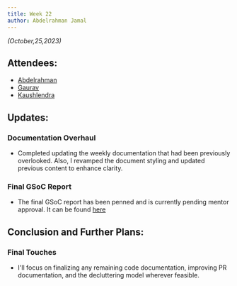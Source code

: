 ```yaml
---
title: Week 22
author: Abdelrahman Jamal
---
```

<!--
SPDX-License-Identifier: CC-BY-SA-4.0

SPDX-FileCopyrightText: 2023 Abdelrahman Jamal <abdelrahmanjamal5565@gmail.com>
-->

*(October,25,2023)*

## Attendees:

* [Abdelrahman](https://github.com/Hero2323)
* [Gaurav](https://github.com/GMishx)
* [Kaushlendra](https://github.com/Kaushl2208)


## Updates:

### Documentation Overhaul
  - Completed updating the weekly documentation that had been previously overlooked. Also, I revamped the document styling and updated previous content to enhance clarity.

### Final GSoC Report
  - The final GSoC report has been penned and is currently pending mentor approval. It can be found [here](https://github.com/Hero2323/GSoC-2023)

## Conclusion and Further Plans:

### Final Touches
  - I'll focus on finalizing any remaining code documentation, improving PR documentation, and the decluttering model wherever feasible.
